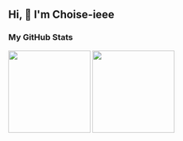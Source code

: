 ## Hi, 👋 I'm Choise-ieee

### My GitHub Stats


<div align="left">
  <img  height="165em" src="https://github-readme-stats.vercel.app/api?username=Choise-ieee&show_icons=true" /> 
  <img  height="165em" src="https://github-readme-stats.vercel.app/api/top-langs/?username=Choise-ieee&layout=compact&langs_count=6&text_color=000&icon_color=fff&theme=graywhite" />
</div>
